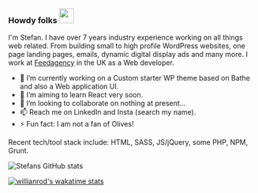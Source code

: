 ### Howdy folks <img src="https://raw.githubusercontent.com/MartinHeinz/MartinHeinz/master/wave.gif" width="30px">


<!--
**stefancroft/stefancroft** is a ✨ _special_ ✨ repository because its `README.md` (this file) appears on your GitHub profile.

Here are some ideas to get you started:

- 🔭 I’m currently working on ...
- 🌱 I’m currently learning ...
- 👯 I’m looking to collaborate on ...
- 🤔 I’m looking for help with ...
- 💬 Ask me about ...
- 📫 How to reach me: ...
- 😄 Pronouns: ...
- ⚡ Fun fact: ...
-->

I'm Stefan. I have over 7 years industry experience working on all things web related. From building small to high profile WordPress websites, one page landing pages, emails, dynamic digital display ads and many more. I work at <a href="https://www.feedagency.xyz" >Feedagency</a> in the UK as a Web developer.

- 🔭 I’m currently working on a Custom starter WP theme based on Bathe and also a Web application UI.
- 🌱 I’m aiming to learn React very soon.
- 👯 I’m looking to collaborate on nothing at present...
- 📫 Reach me on LinkedIn and Insta (search my name).
- ⚡ Fun fact: I am not a fan of Olives!

Recent tech/tool stack include: HTML, SASS, JS/jQuery, some PHP, NPM, Grunt.


![Stefans GitHub stats](https://github-readme-stats.vercel.app/api?username=stefancroft&show_icons=true&theme=radical)


[![willianrod's wakatime stats](https://github-readme-stats.vercel.app/api/wakatime?username=stefancroft)](https://github.com/anuraghazra/github-readme-stats)
